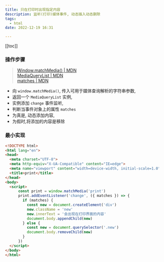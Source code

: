 ```yaml
---
title: 只在打印时出现指定内容
description: 监听(打印)媒体事件, 动态插入动态删除
tags:
  - html
date: 2022-12-19 16:31

---
```


[[toc]]


### 操作步骤

> [Window.matchMedia() | MDN](https://developer.mozilla.org/zh-CN/docs/Web/API/Window/matchMedia)  
> [MediaQueryList | MDN](https://developer.mozilla.org/zh-CN/docs/Web/API/MediaQueryList)  
> [matches | MDN](https://developer.mozilla.org/zh-CN/docs/Web/API/MediaQueryList/matches)  

- 向 `window.matchMedia()`, 传入可用于媒体查询解析的字符串参数, 
- 返回一个 `MediaQueryList` 实例, 
- 实例添加 `change` 事件监听, 
- 判断当事件对象上的属性 `matches` 
- 为真是, 动态添加内容,
- 为假时,将添加的内容是移除


### 最小实现

```html
<!DOCTYPE html>
<html lang="en">
<head>
  <meta charset="UTF-8">
  <meta http-equiv="X-UA-Compatible" content="IE=edge">
  <meta name="viewport" content="width=device-width, initial-scale=1.0">
  <title>print</title>
</head>
<body>
  <script>
      const print = window.matchMedia('print')
      print.addEventListener('change', ({ matches }) => {
        if (matches) {
          const new = document.createElement('div')
          new.className = 'new'
          new.innerText = '会出现在打印界面的内容'
          document.body.appendChild(new)
        } else {
          const new = document.querySelector('.new')
          document.body.removeChild(new)
        }
      })
  </script>
</body>
</html>
```